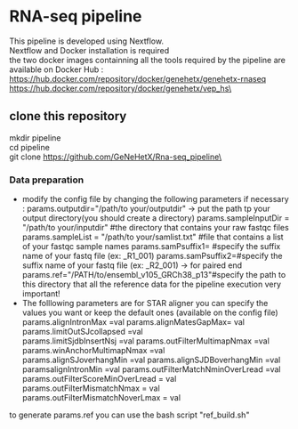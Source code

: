 # RNA-seq pipeline 
This pipeline is developed using Nextflow. \
Nextflow and Docker installation is required \
the two docker images containning all the tools required by the pipeline are available on Docker Hub : \
https://hub.docker.com/repository/docker/genehetx/genehetx-rnaseq \
https://hub.docker.com/repository/docker/genehetx/vep_hs\

## clone this repository 
mkdir pipeline \
cd pipeline \
git clone https://github.com/GeNeHetX/Rna-seq_pipeline\

### Data preparation 
* modify the config file by changing the following parameters if necessary :
params.outputdir="/path/to your/outputdir" -> put the path tp your output directory(you should create a directory) 
params.sampleInputDir = "/path/to your/inputdir" #the directory that contains your raw fastqc files 
params.sampleList = "/path/to your/samlist.txt" #file that contains a list of your fastqc sample names 
params.samPsuffix1= #specify the suffix name of your fastq file (ex: _R1_001)
params.samPsuffix2=#specify the suffix name of your fastq file (ex: _R2_001) -> for paired end
params.ref="/PATH/to/ensembl_v105_GRCh38_p13"#specify the path to this directory that all the reference data for the pipeline execution very important!
* The folllowing parameters are for STAR aligner you can specify the values you want or keep the default ones (available on the config file) 
params.alignIntronMax =val 
params.alignMatesGapMax= val  
params.limitOutSJcollapsed =val  
params.limitSjdbInsertNsj =val
params.outFilterMultimapNmax =val 
params.winAnchorMultimapNmax =val  
params.alignSJoverhangMin =val 
params.alignSJDBoverhangMin =val  
paramsalignIntronMin =val 
params.outFilterMatchNminOverLread =val 
params.outFilterScoreMinOverLread = val 
params.outFilterMismatchNmax = val  
params.outFilterMismatchNoverLmax = val  

to generate params.ref you can use the bash script "ref_build.sh"




